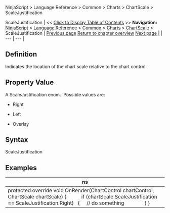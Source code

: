 ﻿
NinjaScript \> Language Reference \> Common \> Charts \> ChartScale \> ScaleJustification

ScaleJustification
| \<\< [Click to Display Table of Contents](chartscale_scalejustification.md) \>\> **Navigation:**     [NinjaScript](ninjascript.md) \> [Language Reference](language_reference_wip.md) \> [Common](common.md) \> [Charts](chart.md) \> [ChartScale](chartscale.md) \> ScaleJustification | [Previous page](chartscale_properties.md) [Return to chapter overview](chartscale.md) [Next page](width.md) |
| --- | --- |
## Definition
Indicates the location of the chart scale relative to the chart control.
## 
## Property Value
A ScaleJustification enum.  Possible values are:
- Right

- Left

- Overlay

## 
## Syntax
ScaleJustification
## 
## Examples
| ns |
| --- |
| protected override void OnRender(ChartControl chartControl, ChartScale chartScale) {             if (chartScale.ScaleJustification \=\= ScaleJustification.Right)    {      // do something                } } |
